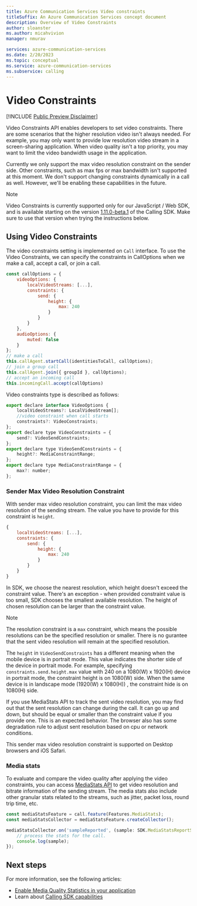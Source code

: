 ```yaml
---
title: Azure Communication Services Video constraints
titleSuffix: An Azure Communication Services concept document
description: Overview of Video Constraints
author: sloanster
ms.author: micahvivion
manager: nmurav

services: azure-communication-services
ms.date: 2/20/2023
ms.topic: conceptual
ms.service: azure-communication-services
ms.subservice: calling
---
```


# Video Constraints

[!INCLUDE [Public Preview Disclaimer](../../includes/public-preview-include.md)]

Video Constraints API enables developers to set video constraints.
There are some scenarios that the higher resolution video isn't always needed.
For example, you may only want to provide low resolution video stream in a screen-sharing application.
When video quality isn't a top priority, you may want to limit the video bandwidth usage in the application.

Currently we only support the max video resolution constraint on the sender side.
Other constraints, such as max fps or max bandwidth isn't supported at this moment.
We don't support changing constraints dynamically in a call as well.
However, we'll be enabling these capabilities in the future.

> [!NOTE]
> Video Constraints is currently supported only for our JavaScript / Web SDK, and is available starting on the version [1.11.0-beta.1](https://www.npmjs.com/package/@azure/communication-calling/v/1.11.0-beta.1) of the Calling SDK. Make sure to use that version when trying the instructions below.

## Using Video Constraints

The video constraints setting is implemented on `Call` interface.
To use the Video Constraints, we can specify the constraints in CallOptions when we make a call, accept a call, or join a call.

```javascript
const callOptions = {
    videoOptions: {
        localVideoStreams: [...],
        constraints: {
            send: {
                height: {
                    max: 240
                }
            }
        }
    },
    audioOptions: {
        muted: false
    }
};
// make a call
this.callAgent.startCall(identitiesToCall, callOptions);
// join a group call
this.callAgent.join({ groupId }, callOptions);
// accept an incoming call
this.incomingCall.accept(callOptions)
```

Video constraints type is described as follows:
```javascript
export declare interface VideoOptions {
    localVideoStreams?: LocalVideoStream[];
    //video constraint when call starts
    constraints?: VideoConstraints;
};
export declare type VideoConstraints = {
    send?: VideoSendConstraints;
};
export declare type VideoSendConstraints = {
    height?: MediaConstraintRange;
};
export declare type MediaConstraintRange = {
    max?: number;
};
```

### Sender Max Video Resolution Constraint

With sender max video resolution constraint, you can limit the max video resolution of the sending stream.
The value you have to provide for this constraint is `height`.

```javascript
{
    localVideoStreams: [...],
    constraints: {
        send: {
            height: {
                max: 240
            }
        }
    }
}
```
In SDK, we choose the nearest resolution, which height doesn't exceed the constraint value.
There's an exception - when provided constraint value is too small, SDK chooses the smallest available resolution. The height of chosen resolution can be larger than the constraint value.

> [!NOTE]
> The resolution constraint is a `max` constraint, which means the possible resolutions can be the specified resolution or smaller.
> There is no gurantee that the sent video resolution will remain at the specified resolution.

The `height` in `VideoSendConstraints` has a different meaning when the mobile device is in portrait mode. This value indicates the shorter side of the device in portrait mode. For example, specifying `constraints.send.height.max` value with 240 on a 1080(W) x 1920(H) device in portrait mode, the constraint height is on 1080(W) side. When the same device is in landscape mode (1920(W) x 1080(H)) , the constraint hide is on 1080(H) side.

If you use MediaStats API to track the sent video resolution, you may find out that the sent resolution can change during the call. It can go up and down, but should be equal or smaller than the constraint value if you provide one. This is an expected behavior. The browser also has some degradation rule to adjust sent resolution based on cpu or network conditions.

This sender max video resolution constraint is supported on Desktop browsers and iOS Safari.

### Media stats
To evaluate and compare the video quality after applying the video constraints, you can access [MediaStats API](./media-quality-sdk.md) to get video resolution and bitrate information of the sending stream. The media stats also include other granular stats related to the streams, such as jitter, packet loss, round trip time, etc.

```javascript
const mediaStatsFeature = call.feature(Features.MediaStats);
const mediaStatsCollector = mediaStatsFeature.createCollector();

mediaStatsCollector.on('sampleReported', (sample: SDK.MediaStatsReportSample) => {
    // process the stats for the call.
    console.log(sample);
});
```

## Next steps
For more information, see the following articles:

- [Enable Media Quality Statistics in your application](./media-quality-sdk.md)
- Learn about [Calling SDK capabilities](../../quickstarts/voice-video-calling/getting-started-with-calling.md)
